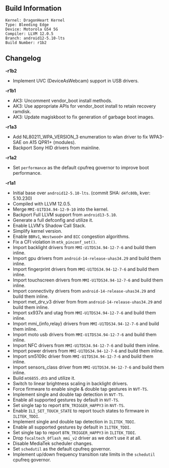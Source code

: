## Build Information
```
Kernel: DragonHeart Kernel
Type: Bleeding Edge
Device: Motorola G54 5G
Compiler: LLVM 12.0.5
Branch: android12-5.10-lts
Build Number: r1b2
```
## Changelog
**-r1b2**
* Implement UVC (DeviceAsWebcam) support in USB drivers.

**-r1b1**
* AK3: Uncomment vendor_boot install methods.
* AK3: Use appropriate APIs for vendor_boot install to retain recovery ramdisk.
* AK3: Update magiskboot to fix generation of garbage boot images.

**-r1a3**
* Add NL80211_WPA_VERSION_3 enumeration to wlan driver to fix WPA3-SAE on A15 QPR1+ (modules).
* Backport Sony HID drivers from mainline.

**-r1a2**
* Set `performance` as the default cpufreq governor to improve boot performance.

**-r1a1**
* Initial base over `android12-5.10-lts`. (commit SHA: `d4fc80b`, kver: 5.10.230)
* Compiled with LLVM 12.0.5.
* Merge `MMI-U1TD34.94-12-9-10` into the kernel.
* Backport Full LLVM support from `android13-5.10`.
* Generate a full defconfig and utilize it.
* Enable LLVM's Shadow Call Stack.
* Simplify kernel version.
* Enable `BBRv1`, `Westwood+` and `BIC` congestion algorithms.
* Fix a CFI violation in `mtk_pinconf_set()`.
* Import backlight drivers from `MMI-U1TDS34.94-12-7-6` and build them inline.
* Import gpu drivers from `android-14-release-uhas34.29` and build them inline.
* Import fingerprint drivers from `MMI-U1TDS34.94-12-7-6` and build them inline.
* Import touchscreen drivers from `MMI-U1TDS34.94-12-7-6` and build them inline.
* Import connectivity drivers from `android-14-release-uhas34.29` and build them inline.
* Import met_drv_v3 driver from from `android-14-release-uhas34.29` and build them inline.
* Import sx937x and utag from `MMI-U1TDS34.94-12-7-6` and build them inline.
* Import mmi_{info,relay} drivers from `MMI-U1TDS34.94-12-7-6` and build them inline.
* Import moto usb drivers from `MMI-U1TDS34.94-12-7-6` and build them inline.
* Import NFC drivers from `MMI-U1TDS34.94-12-7-6` and build them inline.
* Import power drivers from `MMI-U1TDS34.94-12-7-6` and build them inline.
* Import sm5109c driver from `MMI-U1TDS34.94-12-7-6` and build them inline.
* Import sensors_class driver from `MMI-U1TDS34.94-12-7-6` and build them inline.
* Build `mt6855.dtb` and utilize it.
* Switch to linear brightness scaling in backlight drivers.
* Force firmware to enable single & double tap gestures in `NVT-TS`.
* Implement single and double tap detection in `NVT-TS`.
* Enable all supported gestures by default in `NVT-TS`.
* Set single tap to report `BTN_TRIGGER_HAPPY3` in `NVT-TS`.
* Enable `ILI_SET_TOUCH_STATE` to report touch states to firmware in `ILITEK_TDDI`.
* Implement single and double tap detection in `ILITEK_TDDI`.
* Enable all supported gestures by default in `ILITEK_TDDI`.
* Set single tap to report `BTN_TRIGGER_HAPPY3` in `ILITEK_TDDI`.
* Drop `focaltech_0flash_mmi_v2` driver as we don't use it at all.
* Disable MediaTek scheduler changes.
* Set `schedutil` as the default cpufreq governor.
* Implement up/down frequency transition rate limits in the `schedutil` cpufreq governor.
